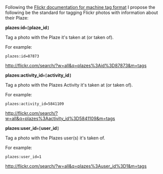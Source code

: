 Following the [Flickr documentation for machine tag format](http://www.flickr.com/groups/api/discuss/72157594497877875) I propose the following be the standard for tagging Flickr photos with information about their Plaze:

**plazes:id`=[`plaze\_id`]`**

Tag a photo with the Plaze it's taken at (or taken of).

For example:

`plazes:id=87873`

http://flickr.com/search/?w=all&q=plazes%3Aid%3D87873&m=tags

**plazes:activity\_id`=[`activity\_id`]`**

Tag a photo with the Plazes Activity it's taken at (or taken of).

For example:

`plazes:activity_id=5841109`

http://flickr.com/search/?w=all&q=plazes%3Aactivity_id%3D5841109&m=tags

**plazes:user\_id`=[`user\_id`]`**

Tag a photo with the Plazes user(s) it's taken of.

For example:

`plazes:user_id=1`

http://flickr.com/search/?w=all&q=plazes%3Auser_id%3D1&m=tags